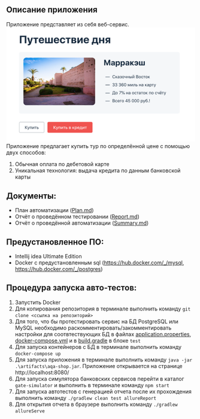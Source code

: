 ## Описание приложения

Приложение представляет из себя веб-сервис.
![img.png](img.png)
Приложение предлагает купить тур по определённой цене с помощью двух способов:

1. Обычная оплата по дебетовой карте
2. Уникальная технология: выдача кредита по данным банковской карты

## Документы:

- План автоматизации ([Plan.md](https://github.com/Ekaterina-Isabel/Diploma/blob/master/Plan.md))
- Отчёт о проведённом тестировании ([Report.md](https://github.com/Ekaterina-Isabel/Diploma/blob/master/Report.md))
- Отчёт о проведённой автоматизации ([Summary.md](https://github.com/Ekaterina-Isabel/Diploma/blob/master/Summary.md))

## Предустановленное ПО:

- Intellij idea Ultimate Edition
- Docker с предустановленным sql (https://hub.docker.com/_/mysql, https://hub.docker.com/_/postgres)

## Процедура запуска авто-тестов:

1. Запустить Docker
2. Для копирования репозитория в терминале выполнить команду `git clone <ссылка на репозиторий>`
3. Для того, что бы протестировать сервис на БД PostgreSQL или MySQL необходимо раскомментировать/закомментировать настройки для соотвтествующих БД в файлах [application.properties](https://github.com/Ekaterina-Isabel/Diploma/blob/master/application.properties), [docker-compose.yml](https://github.com/Ekaterina-Isabel/Diploma/blob/master/docker-compose.yml) и в [build.gradle](https://github.com/Ekaterina-Isabel/Diploma/blob/master/build.gradle) в блоке `test`
4. Для запуска контейнеров с БД в терминале выполнить команду `docker-compose up`
5. Для запуска приложения в терминале выполнить команду `java -jar .\artifacts\aqa-shop.jar`. Приложение открывается на
   странице http://localhost:8080/
6. Для запуска симулятора банковских сервисов перейти в каталог `gate-simulator` и выполнить в терминале
   команду `npm start`
7. Для запуска автотестов с генерацией отчета после их прохождения выполнить команду `./gradlew clean test allureReport`
8. Для открытия отчета в браузере выполнить команду `./gradlew allureServe`
